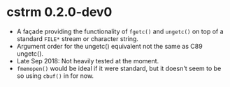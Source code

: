# cstrm 0.2.0-dev0

*   A façade providing the functionality of `fgetc()` and `ungetc()` on top of a
    standard `FILE*` stream or character string.
*   Argument order for the ungetc() equivalent not the same as C89 ungetc().
*   Late Sep 2018: Not heavily tested at the moment.
*   `fmemopen()` would be ideal if it were standard, but it doesn't seem to be
    so using `cbuf()` in for now.
